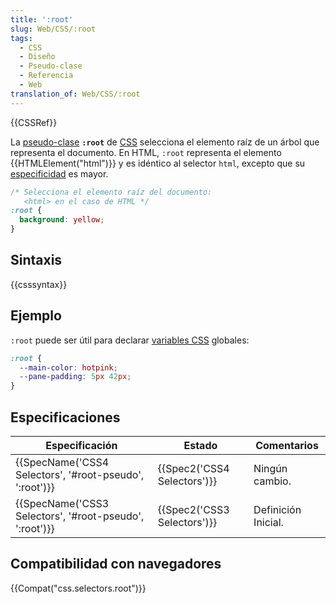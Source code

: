 ```yaml
---
title: ':root'
slug: Web/CSS/:root
tags:
  - CSS
  - Diseño
  - Pseudo-clase
  - Referencia
  - Web
translation_of: Web/CSS/:root
---
```

{{CSSRef}}

La [pseudo-clase](/es/docs/Web/CSS/Pseudo-classes) **`:root`** de [CSS](/es/docs/Web/CSS) selecciona el elemento raíz de un árbol que representa el documento. En HTML, `:root` representa el elemento {{HTMLElement("html")}} y es idéntico al selector `html`, excepto que su [especificidad](/es/docs/Web/CSS/Specificity) es mayor.

```css
/* Selecciona el elemento raíz del documento:
   <html> en el caso de HTML */
:root {
  background: yellow;
}
```

## Sintaxis

{{csssyntax}}

## Ejemplo

`:root` puede ser útil para declarar [variables CSS](/es/docs/Web/CSS/Using_CSS_variables) globales:

```css
:root {
  --main-color: hotpink;
  --pane-padding: 5px 42px;
}
```

## Especificaciones

| Especificación                                                           | Estado                               | Comentarios         |
| ------------------------------------------------------------------------ | ------------------------------------ | ------------------- |
| {{SpecName('CSS4 Selectors', '#root-pseudo', ':root')}} | {{Spec2('CSS4 Selectors')}} | Ningún cambio.      |
| {{SpecName('CSS3 Selectors', '#root-pseudo', ':root')}} | {{Spec2('CSS3 Selectors')}} | Definición Inicial. |

## Compatibilidad con navegadores

{{Compat("css.selectors.root")}}

